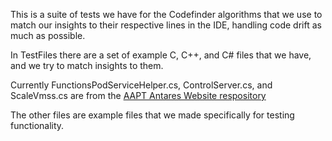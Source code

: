 This is a suite of tests we have for the Codefinder algorithms that we use to match our insights to their respective lines in the IDE, handling code drift as much as possible.

In TestFiles there are a set of example C, C++, and C# files that we have, and we try to match insights to them.

Currently FunctionsPodServiceHelper.cs, ControlServer.cs, and ScaleVmss.cs are from the [AAPT Antares Website respository](https://msazure.visualstudio.com/One/_git/AAPT-Antares-Websites)

The other files are example files that we made specifically for testing functionality.